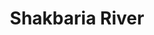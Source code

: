---
title: "Shakbaria River"
title_bn: "শাকবাড়িয়া নদী"
description: "It started from Shibsa river of Koira Upazilla, Khulna and fall into Arpangashia river of the same Upazilla. Its length is 22.5 km, length 800 meters and depth 10 meters. It covers an area of 88 square km as its river basin."
---